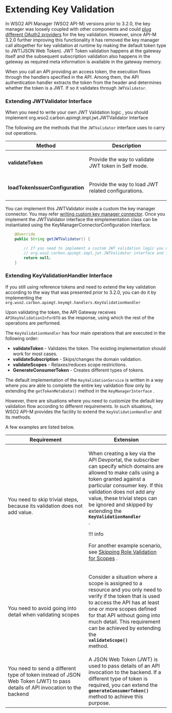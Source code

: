 # Extending Key Validation

In WSO2 API Manager (WSO2 API-M) versions prior to 3.2.0, the key manager was loosely coupled with other components and could [plug different OAuth2 providers](https://docs.wso2.com/display/AM260/Configuring+a+Third-Party+Key+Manager) for the key validation. However, since API-M 3.2.0 further improving this functionality it has removed the key manager call altogether for key validation at runtime by making the default token type to JWT(JSON Web Token). JWT Token validation happens at the gateway itself and the subsequent subscription validation also happens in the gateway as required meta information is available in the gateway memory. 

When you call an API providing an access token, the execution flows through the handlers specified in the API. Among them, the API authentication handler extracts the token from the header and determines whether the token is a JWT. If so it validates through  `JWTValidator`. 


### Extending JWTValidator Interface


When you need to write your own JWT Validation logic , you should implement org.wso2.carbon.apimgt.impl.jwt.JWTValidator Interface


The following are the methods that the `JWTValidator` interface uses to carry out operations.

<table>
<colgroup>
<col width="30%" />
<col width="70%" />
</colgroup>
<thead>
<tr class="header">
<th>Method</th>
<th>Description</th>
</tr>
</thead>
<tbody>
<tr class="odd">
<td><strong>validateToken</strong></td>
<td><p>Provide the way to validate JWT token in Self mode.</p></td>
</tr>
<tr class="even">
<td><strong>loadTokenIssuerConfiguration</strong></td>
<td><p>Provide the way to load JWT related configurations.</p></td>
</tr>
</tbody>
</table>

You can implement this JWTValidator inside a custom the key manager connector.
You may refer [writing custom key manager connector]({{base_path}}/administer/key-managers/configure-custom-connector).
Once you implement the JWTValidator interface the eimplementation class can be instantiated using the KeyManagerConnectorConfiguration Interface.

```java
    @Override
    public String getJWTValidator() {

        // If you need to implement a custom JWT validation logic you need to implement
        // org.wso2.carbon.apimgt.impl.jwt.JWTValidator interface and instantiate it in here.
        return null;
    }

```

### Extending KeyValidationHandler Interface

If you still using reference tokens and need to extend the key validation according to the way that was presented prior to 3.2.0, you can do it by implementing the `org.wso2.carbon.apimgt.keymgt.handlers.KeyValidationHandler` 

Upon validating the token, the API Gateway receives `APIKeyValidationInforDTO` as the response, using which the rest of the operations are performed.

The `KeyValidationHandler` has four main operations that are executed in the following order:

-   **validateToken** - Validates the token. The existing implementation should work for most cases.
-   **validateSubscription** - Skips/changes the domain validation.
-   **validateScopes** - Relaxes/reduces scope restrictions.
-   **GenerateConsumerToken** - Creates different types of tokens.

The default implementation of the `KeyValidationService` is written in a way where you are able to complete the entire key validation flow only by extending the `getTokenMetaData()` method in the `KeyManagerInterface` .

However, there are situations where you need to customize the default key validation flow according to different requirements. In such situations, WSO2 API-M provides the facility to extend the `KeyValidationHandler` and its methods.

A few examples are listed below.

<table>
<colgroup>
<col width="50%" />
<col width="50%" />
</colgroup>
<thead>
<tr class="header">
<th>Requirement</th>
<th>Extension</th>
</tr>
</thead>
<tbody>
<tr class="odd">
<td>You need to skip trivial steps, because its validation does not add value.</td>
<td><p>When creating a key via the API Devportal, the subscriber can specify which domains are allowed to make calls using a token granted against a particular consumer key. If this validation does not add any value, these trivial steps can be ignored and skipped by extending the <strong><code>               KeyValidationHandler              </code></strong> .</p>
!!! info
<p>For another example scenario, see <a href="_Extending_Scope_Validation_">Skipping Role Validation for Scopes</a> .</p>
</td>
</tr>
<tr class="even">
<td>You need to avoid going into detail when validating scopes</td>
<td><p>Consider a situation where a scope is assigned to a resource and you only need to verify if the token that is used to access the API has at least one or more scopes defined for that API without going into much detail. This requirement can be achieved by extending the <strong><code>               validateScope()              </code></strong> method.</p></td>
</tr>
<tr class="odd">
<td>You need to send a different type of token instead of JSON Web Token (JWT) to pass details of API invocation to the backend</td>
<td>A JSON Web Token (JWT) is used to pass details of an API invocation to the backend. If a different type of token is required, you can extend the <strong><code>              generateConsumerToken()             </code></strong> method to achieve this purpose.</td>
</tr>
</tbody>
</table>


